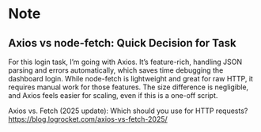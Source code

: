 # Note

## Axios vs node-fetch: Quick Decision for Task

For this login task, I’m going with Axios.
It’s feature-rich, handling JSON parsing and errors automatically, which saves time debugging the dashboard login. While node-fetch is lightweight and great for raw HTTP, it requires manual work for those features. The size difference is negligible, and Axios feels easier for scaling, even if this is a one-off script.

Axios vs. Fetch (2025 update): Which should you use for HTTP requests?
https://blog.logrocket.com/axios-vs-fetch-2025/
